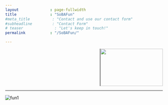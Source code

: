 ```yaml
---
layout              : page-fullwidth
title               : "SoBAFun"
#meta_title          : "Contact and use our contact form"
#subheadline         : "Contact Form"
# teaser              : "Let's keep in touch!"
permalink           : "/SoBAFun/"

---
```

<!DOCTYPE html>
<html>
<head>
<style>
.container {
  display: flex;
}
.main-image {
  flex-grow: 1;
}
.image-list {
  width: 200px;
  overflow: auto;
  border-left: 1px solid #000;
}
.image-list img {
  width: 100%;
  cursor: pointer;
  margin-bottom: 10px;
}
</style>
</head>
<body>

<div class="container">
  <div class="main-image">
    <img id="selected-image" src="{{ site.urlimg }}gallery-example-1.jpg" alt="">
  </div>

  <div id="scroll-container" class="image-list">
    <img onclick="updateImage(event)" src="{{ site.urlimg }}gallery-example-1.jpg" alt="">
    <img onclick="updateImage(event)" src="{{ site.urlimg }}gallery-example-2.jpg" alt="">
    <img onclick="updateImage(event)" src="{{ site.urlimg }}gallery-example-3.jpg" alt="">
    <img onclick="updateImage(event)" src="{{ site.urlimg }}gallery-example-4.jpg" alt="">
  </div>
</div>

<script>
function updateImage(event) {
  document.getElementById('selected-image').src = event.target.src;
}

var container = document.getElementById('scroll-container');
var scrollInterval;

container.addEventListener('mouseenter', function() {
  scrollInterval = setInterval(function() {
    container.scrollTop += 1;
  }, 100);  // 100 milliseconds = 0.1 second
});

container.addEventListener('mouseleave', function() {
  clearInterval(scrollInterval);
});
</script>

</body>
</html>



---
![fun1](https://static.wixstatic.com/media/3e5863_1a33c49ae4d84587b68927bf29d630c5~mv2.jpg/v1/fill/w_843,h_632,al_c,q_85,usm_0.66_1.00_0.01,enc_auto/3e5863_1a33c49ae4d84587b68927bf29d630c5~mv2.jpg)
